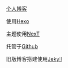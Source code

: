 [个人博客](www.mengyueping.com)

使用[Hexo](https://hexo.io/)

主题使用[NexT](http://theme-next.iissnan.com/)

托管于[Github](https://github.com/MengYP)

旧版博客搭建使用[Jekyll](http://jekyllrb.com/)

